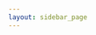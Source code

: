```yaml
---
layout: sidebar_page
---
```


<script>
  (async () => {
    const indexResponse = await fetch('https://api.github.com/repos/bear-rsg/4m-association/contents/bulletin?ref=dev-v1');
    const indexData = await indexResponse.json();
    let indexHtmlString = '<ul>';
    for (let indexFile of indexData) {
      let indexFileName = indexFile.name;
      if (indexFile.name.endsWith('.md')) {
        let indexFileName = indexFile.name.slice(0, -3);
      }
      let indexCapFileName = indexFileName; // .replace(/(^\w{1})|(\s+\w{1})/g, letter => letter.toUpperCase());
      let indexFilepath = indexFile.path.slice(0, -3) + '.html';
      indexHtmlString += `<li><a href="/4m-association/${indexFilepath}">${indexCapFileName}</a></li>`;
    }
    indexHtmlString += '</ul>';
    document.getElementsByClassName('left-area')[0].innerHTML = indexHtmlString;
  })()
</script>
